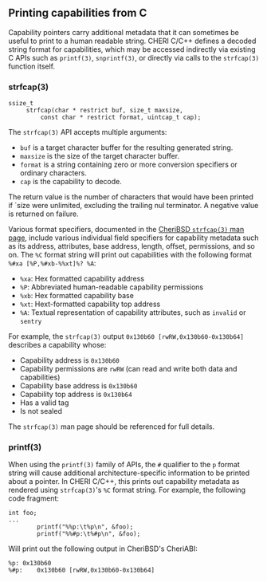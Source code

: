 ## Printing capabilities from C

Capability pointers carry additional metadata that it can sometimes be useful
to print to a human readable string.
CHERI C/C++ defines a decoded string format for capabilities, which may be
accessed indirectly via existing C APIs such as `printf(3)`, `snprintf(3)`, or
directly via calls to the `strfcap(3)` function itself.

### strfcap(3)

```
ssize_t
     strfcap(char * restrict buf, size_t maxsize,
         const char * restrict format, uintcap_t cap);
```

The `strfcap(3)` API accepts multiple arguments:

 * `buf` is a target character buffer for the resulting generated string.
 * `maxsize` is the size of the target character buffer.
 * `format` is a string containing zero or more conversion specifiers or
   ordinary characters.
 * `cap` is the capability to decode.

The return value is the number of characters that would have been printed if
`size were unlimited, excluding the trailing nul terminator.
A negative value is returned on failure.

Various format specifiers, documented in the [CheriBSD `strfcap(3)` man
page](https://man.cheribsd.org/cgi-bin/man.cgi/strfcap.3), include various
individual field specifiers for capability metadata such as its address,
attributes, base address, length, offset, permissions, and so on.
The `%C` format string will print out capabilities with the following format
`%#xa [%P,%#xb-%%xt]%? %A`:

 * `%xa`: Hex formatted capability address
 * `%P`: Abbreviated human-readable capability permissions
 * `%xb`: Hex formatted capability base
 * `%xt`: Hext-formatted capability top address
 * `%A`: Textual representation of capability attributes, such as `invalid` or `sentry`

For example, the `strfcap(3)` output `0x130b60 [rwRW,0x130b60-0x130b64]`
describes a capability whose:

 * Capability address is `0x130b60`
 * Capability permissions are `rwRW` (can read and write both data and
   capabilities)
 * Capability base address is `0x130b60`
 * Capability top address is `0x130b64`
 * Has a valid tag
 * Is not sealed

The `strfcap(3)` man page should be referenced for full details.

### printf(3)

When using the `printf(3)` family of APIs, the `#` qualifier to the `p` format
string will cause additional architecture-specific information to be printed
about a pointer.
In CHERI C/C++, this prints out capability metadata as rendered using
`strfcap(3)`'s `%C` format string.
For example, the following code fragment:

```
int foo;
...
        printf("%%p:\t%p\n", &foo);
        printf("%%#p:\t%#p\n", &foo);
```

Will print out the following output in CheriBSD's CheriABI:

```
%p:	0x130b60
%#p:	0x130b60 [rwRW,0x130b60-0x130b64]
```

